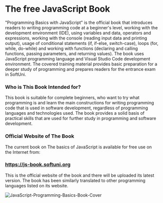    # The free JavaScript Book
"Programming Basics with JavaScript" is the official book that introduces readers to writing programming code at a beginner's level, working with the development environment (IDE), using variables and data, operators and expressions, working with the console (reading input data and printing output), usage of conditional statements (if, if-else, switch-case), loops (for, while, do-while) and working with functions (declaring and calling functions, passing parameters, and returning values). The book uses JavaScript programming language and Visual Studio Code development environment. The covered training material provides basic preparation for a deeper study of programming and prepares readers for the entrance exam in SoftUni.

  ### Who is This Book Intended for?
This book is suitable for complete beginners, who want to try what programming is and learn the main constructions for writing programming code that is used in software development, regardless of programming languages and technologies used. The book provides a solid basis of practical skills that are used for further study in programming and software development.

  ###  Official Website of The Book
The current book on The basics of JavaScript is available for free use on the Internet from:

  ### https://js-book.softuni.org
This is the official website of the book and there will be uploaded its latest version. The book has been similarly translated to other programming languages listed on its website.


![JavaScript-Programming-Basics-Book-Cover](https://user-images.githubusercontent.com/103949296/164726069-745debaa-e3a7-48a5-bc2c-fc8616119c15.png)
